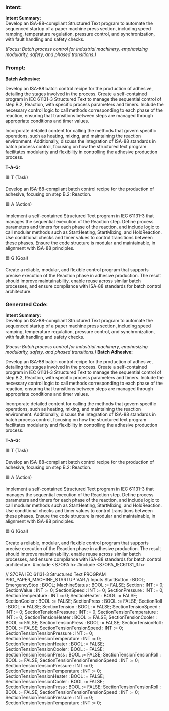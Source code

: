 ### Intent:
**Intent Summary:**  
Develop an ISA-88-compliant Structured Text program to automate the sequenced startup of a paper machine press section, including speed ramping, temperature regulation, pressure control, and synchronization, with fault handling and safety checks.  

*(Focus: Batch process control for industrial machinery, emphasizing modularity, safety, and phased transitions.)*

### Prompt:
**Batch Adhesive:**

Develop an ISA-88 batch control recipe for the production of adhesive, detailing the stages involved in the process. Create a self-contained program in IEC 61131-3 Structured Text to manage the sequential control of step B.2, Reaction, with specific process parameters and timers. Include the necessary control logic to call methods corresponding to each phase of the reaction, ensuring that transitions between steps are managed through appropriate conditions and timer values.

Incorporate detailed content for calling the methods that govern specific operations, such as heating, mixing, and maintaining the reaction environment. Additionally, discuss the integration of ISA-88 standards in batch process control, focusing on how the structured text program facilitates modularity and flexibility in controlling the adhesive production process.

**T-A-G:**

🟥 T (Task)

Develop an ISA-88-compliant batch control recipe for the production of adhesive, focusing on step B.2: Reaction.

🟩 A (Action)

Implement a self-contained Structured Text program in IEC 61131-3 that manages the sequential execution of the Reaction step. Define process parameters and timers for each phase of the reaction, and include logic to call modular methods such as StartHeating, StartMixing, and HoldReaction. Use conditional checks and timer values to control transitions between these phases. Ensure the code structure is modular and maintainable, in alignment with ISA-88 principles.

🟦 G (Goal)

Create a reliable, modular, and flexible control program that supports precise execution of the Reaction phase in adhesive production. The result should improve maintainability, enable reuse across similar batch processes, and ensure compliance with ISA-88 standards for batch control architecture.

### Generated Code:
**Intent Summary:**  
Develop an ISA-88-compliant Structured Text program to automate the sequenced startup of a paper machine press section, including speed ramping, temperature regulation, pressure control, and synchronization, with fault handling and safety checks.  

*(Focus: Batch process control for industrial machinery, emphasizing modularity, safety, and phased transitions.)*
**Batch Adhesive:**

Develop an ISA-88 batch control recipe for the production of adhesive, detailing the stages involved in the process. Create a self-contained program in IEC 61131-3 Structured Text to manage the sequential control of step B.2, Reaction, with specific process parameters and timers. Include the necessary control logic to call methods corresponding to each phase of the reaction, ensuring that transitions between steps are managed through appropriate conditions and timer values.

Incorporate detailed content for calling the methods that govern specific operations, such as heating, mixing, and maintaining the reaction environment. Additionally, discuss the integration of ISA-88 standards in batch process control, focusing on how the structured text program facilitates modularity and flexibility in controlling the adhesive production process.

**T-A-G:**

🟥 T (Task)

Develop an ISA-88-compliant batch control recipe for the production of adhesive, focusing on step B.2: Reaction.

🟩 A (Action)

Implement a self-contained Structured Text program in IEC 61131-3 that manages the sequential execution of the Reaction step. Define process parameters and timers for each phase of the reaction, and include logic to call modular methods such as StartHeating, StartMixing, and HoldReaction. Use conditional checks and timer values to control transitions between these phases. Ensure the code structure is modular and maintainable, in alignment with ISA-88 principles.

🟦 G (Goal)

Create a reliable, modular, and flexible control program that supports precise execution of the Reaction phase in adhesive production. The result should improve maintainability, enable reuse across similar batch processes, and ensure compliance with ISA-88 standards for batch control architecture.
#include <S7OPA.h>
#include <S7OPA_IEC61131_3.h>

// S7OPA IEC 61131-3 Structured Text
PROGRAM PRG_PAPER_MACHINE_STARTUP
VAR
    // Inputs
    StartButton : BOOL;
    EmergencyStop : BOOL;
    MachineStatus : BOOL := FALSE;
    Section : INT := 0;
    SectionValue : INT := 0;
    SectionSpeed : INT := 0;
    SectionPressure : INT := 0;
    SectionTemperature : INT := 0;
    SectionHeater : BOOL := FALSE;
    SectionCooler : BOOL := FALSE;
    SectionPress : BOOL := FALSE;
    SectionRoll : BOOL := FALSE;
    SectionTension : BOOL := FALSE;
    SectionTensionSpeed : INT := 0;
    SectionTensionPressure : INT := 0;
    SectionTensionTemperature : INT := 0;
    SectionTensionHeater : BOOL := FALSE;
    SectionTensionCooler : BOOL := FALSE;
    SectionTensionPress : BOOL := FALSE;
    SectionTensionRoll : BOOL := FALSE;
    SectionTensionTensionSpeed : INT := 0;
    SectionTensionTensionPressure : INT := 0;
    SectionTensionTensionTemperature : INT := 0;
    SectionTensionTensionHeater : BOOL := FALSE;
    SectionTensionTensionCooler : BOOL := FALSE;
    SectionTensionTensionPress : BOOL := FALSE;
    SectionTensionTensionRoll : BOOL := FALSE;
    SectionTensionTensionTensionSpeed : INT := 0;
    SectionTensionTensionPressure : INT := 0;
    SectionTensionTensionTemperature : INT := 0;
    SectionTensionTensionHeater : BOOL := FALSE;
    SectionTensionTensionCooler : BOOL := FALSE;
    SectionTensionTensionPress : BOOL := FALSE;
    SectionTensionTensionRoll : BOOL := FALSE;
    SectionTensionTensionTensionSpeed : INT := 0;
    SectionTensionTensionPressure : INT := 0;
    SectionTensionTensionTemperature : INT := 0;
